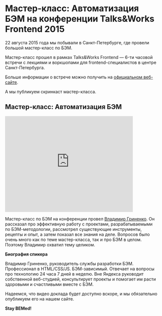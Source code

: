 # Мастер-класс: Автоматизация БЭМ на конференции Talks&Works Frontend 2015

22 августа 2015 года мы побывали в Санкт-Петербурге, где провели большой мастер-класс по БЭМ. 

Мастер-класс прошел в рамках Talks&Works Frontend — 6-ти часовой встречи с лекциями и воркшопами для frontend-специалистов в 
центре Санкт-Петербурга.

Больше информации о встрече можно получить на [официальном веб-сайте](http://t-n-w.ru/#partners).

А мы публикуем скринкаст мастер-класса.

## Мастер-класс: Автоматизация БЭМ 

<iframe width="420" height="315" src="https://www.youtube.com/embed/VD_l1feBwTk" frameborder="0" allowfullscreen></iframe>

Мастер-класс по БЭМ на конференции провел [Владимир Гриненко](https://ru.bem.info/authors/grinenko-vladimir/). Он рассказал 
про эффективную работу с проектами, разрабатываемыми по БЭМ-методологии, рассмотрел существующие инструменты, рецепты и опыт, 
а затем показал все знания на деле. Вопросов было очень много как по теме мастер-класса, так и про БЭМ в целом. Поэтому 
Владимир охватил тему целиком.

**Биография спикера**

Владимир Гриненко, руководитель службы разработки БЭМ. Профессионал в HTML/CSS/JS. БЭМ-зависимый. Отвечает на вопросы про 
технологию 24 часа 7 дней в неделю. Вне Яндекса руководит собственной веб-студией, консультирует проекты и помогает им расти 
здоровыми и счастливыми вместе с БЭМ.

Надеемся, что видео доклада будет доступно вскоре, и мы обязательно опубликуем его на нашем сайте.

**Stay BEMed!**
